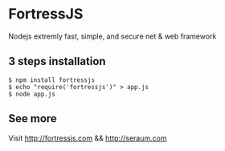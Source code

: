 # FortressJS
Nodejs extremly fast, simple, and secure net &amp; web framework

3 steps installation
----------

```
$ npm install fortressjs
$ echo "require('fortressjs')" > app.js
$ node app.js
```

See more
--------

Visit http://fortressjs.com && http://seraum.com

